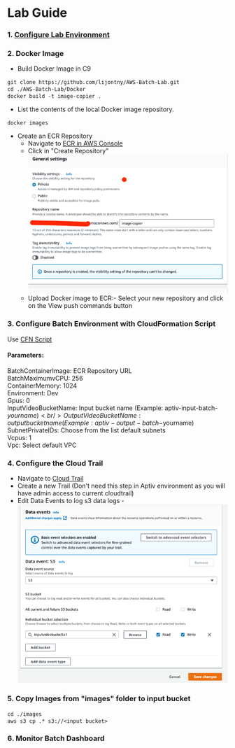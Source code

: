 # Lab Guide
### 1. [Configure Lab Environment](Lab_Environment.md)

### 2. Docker Image
- Build Docker Image in C9
```shell
git clone https://github.com/lijontny/AWS-Batch-Lab.git
cd ./AWS-Batch-Lab/Docker
docker build -t image-copier .
```
- List the contents of the local Docker image repository.

```shell
docker images
```

- Create an ECR Repository
    - Navigate to [ECR in AWS Console](https://us-east-1.console.aws.amazon.com/ecr/repositories?region=us-east-1)
    - Click in "Create Repository"
    ![ECR Config](ECR.png)
    - Upload Docker image to ECR:- Select your new repository and click on the View push commands button

### 3. Configure Batch Environment with CloudFormation Script
Use [CFN Script](batch-cfn.yaml)

#### Parameters:
BatchContainerImage: ECR Repository URL <br />
BatchMaximumvCPU: 256 <br />
ContainerMemory: 1024 <br />
Environment: Dev <br />
Gpus: 0 <br />
InputVideoBucketName: Input bucket name (Example: aptiv-input-batch-$yourname) <br />
OutputVideoBucketName: output bucket name (Example: aptiv-output-batch-$yourname) <br />
SubnetPrivateIDs: Choose from the list default subnets <br />
Vcpus: 1 <br />
Vpc: Select default VPC <br />

### 4. Configure the Cloud Trail
  - Navigate to [Cloud Trail](https://us-east-1.console.aws.amazon.com/cloudtrail/home?region=us-east-1#/dashboard)
  - Create a new Trail (Don't need this step in Aptiv environment as you will have admin access to current cloudtrail)
  - Edit Data Events to log s3 data logs - 
    ![Trail](trail.png)

### 5. Copy Images from "images" folder to input bucket

```shell
cd ./images
aws s3 cp .* s3://<input bucket>
```

### 6. Monitor Batch Dashboard
